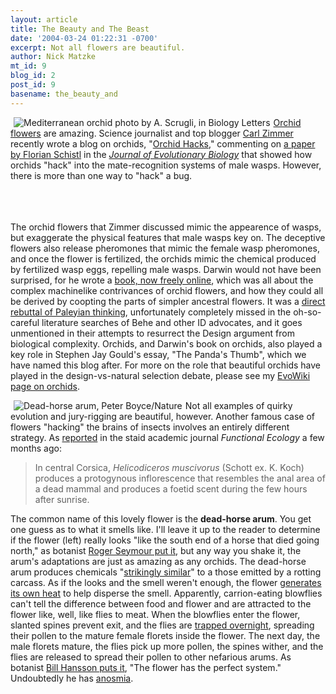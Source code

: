 ```yaml
---
layout: article
title: The Beauty and The Beast
date: '2004-03-24 01:22:31 -0700'
excerpt: Not all flowers are beautiful.
author: Nick Matzke
mt_id: 9
blog_id: 2
post_id: 9
basename: the_beauty_and
---
```

<img src="http://www.pubs.royalsoc.ac.uk/bio_let_content/images/cozzolino_hp.jpg" alt="Mediterranean orchid photo by A. Scrugli, in Biology Letters" align="left" hspace=5><a href="http://www.journals.royalsoc.ac.uk/openurl.asp?genre=article&id=doi:10.1098/rsbl.2004.0166">Orchid flowers</a> are amazing.  Science journalist and top blogger <a href="http://www.corante.com/loom/">Carl Zimmer</a> recently wrote a blog on orchids, "<a href="http://www.corante.com/loom/archives/001218.html">Orchid Hacks</a>," commenting on <a href="http://www.blackwell-synergy.com/links/doi/10.1046/j.1420-9101.2003.00650.x/abs/">a paper by Florian Schistl</a> in the <i><a href="http://www.blackwell-synergy.com/servlet/useragent?func=synergy&synergyAction=showTOC&journalCode=jeb&volume=17&issue=1&year=2004&part=null">Journal of Evolutionary Biology</a></i> that showed how orchids "hack" into the mate-recognition systems of male wasps.  However, there is more than one way to "hack" a bug.
<br/>
<br/>
<br/>
<br/>

<!--more-->

The orchid flowers that Zimmer discussed mimic the appearence of wasps, but exaggerate the physical features that male wasps key on.  The deceptive flowers also release pheromones that mimic the female wasp pheromones, and once the flower is fertilized, the orchids mimic the chemical produced by fertilized wasp eggs, repelling male wasps.  Darwin would not have been surprised, for he wrote a <a href="http://pages.britishlibrary.net/charles.darwin3/orchids/orchids_fm.htm">book, now freely online</a>, which was all about the complex machinelike contrivances of orchid flowers, and how they could all be derived by coopting the parts of simpler ancestral flowers.  It was a <a href="http://www.world-of-dawkins.com/Media/times_tbw.shtml">direct rebuttal of Paleyian thinking</a>, unfortunately completely missed in the oh-so-careful literature searches of Behe and other ID advocates, and it goes unmentioned in their attempts to resurrect the Design argument from biological complexity.  Orchids, and Darwin's book on orchids, also played a key role in Stephen Jay Gould's essay, "The Panda's Thumb", which we have named this blog after.  For more on the role that beautiful orchids have played in the design-vs-natural selection debate, please see my <a href="http://www.evowiki.org/wiki.phtml?title=Orchid_flowers">EvoWiki page on orchids</a>.

<img src="http://www.nature.com/nsu/021209/images/aroid_180.jpg" alt="Dead-horse arum, Peter Boyce/Nature" align="left" hspace=5>Not all examples of quirky evolution and jury-rigging are beautiful, however.  Another famous case of flowers "hacking" the brains of insects involves an entirely different strategy.  As <a href="http://www.blackwell-synergy.com/links/doi/10.1111/j.1365-2435.2003.00802.x/abs/">reported</a> in the staid academic journal <i>Functional Ecology</i> a few months ago:

<blockquote>In central Corsica, <i>Helicodiceros muscivorus</i> (Schott ex. K. Koch) produces a protogynous inflorescence that resembles the anal area of a dead mammal and produces a foetid scent during the few hours after sunrise.</blockquote>

The common name of this lovely flower is the <b>dead-horse arum</b>.  You get one guess as to what it smells like.  I'll leave it up to the reader to determine if the flower (left) really looks "like the south end of a horse that died going north," as botanist <a href="http://www.findarticles.com/cf_0/m1200/24_164/111856326/p1/article.jhtml">Roger Seymour put it</a>, but any way you shake it, the arum's adaptations are just as amazing as any orchids.  The dead-horse arum produces chemicals "<a href="http://www.nature.com/cgi-taf/DynaPage.taf?file=/nature/journal/v420/n6916/abs/420625a_fs.html&dynoptions=doi1080116391">strikingly similar</a>" to a those emitted by a rotting carcass.  As if the looks and the smell weren't enough, the flower <a href="http://www.blackwell-synergy.com/links/doi/10.1111/j.1365-2435.2003.00802.x/abs/">generates its own heat</a> to help disperse the smell.  Apparently, carrion-eating blowflies can't tell the difference between food and flower and are attracted to the flower like, well, like flies to meat.  When the blowflies enter the flower, slanted spines prevent exit, and the flies are <a href="http://www.findarticles.com/cf_0/m1200/24_164/111856326/p1/article.jhtml">trapped overnight</a>, spreading their pollen to the mature female florets inside the flower.  The next day, the male florets mature, the flies pick up more pollen, the spines wither, and the flies are released to spread their pollen to other nefarious arums.  As botanist <a href="http://www.nature.com/nsu/021209/021209-9.html">Bill Hansson puts it</a>, "The flower has the perfect system."  Undoubtedly he has <a href="http://www.maxuk.net/nose.html">anosmia</a>.
